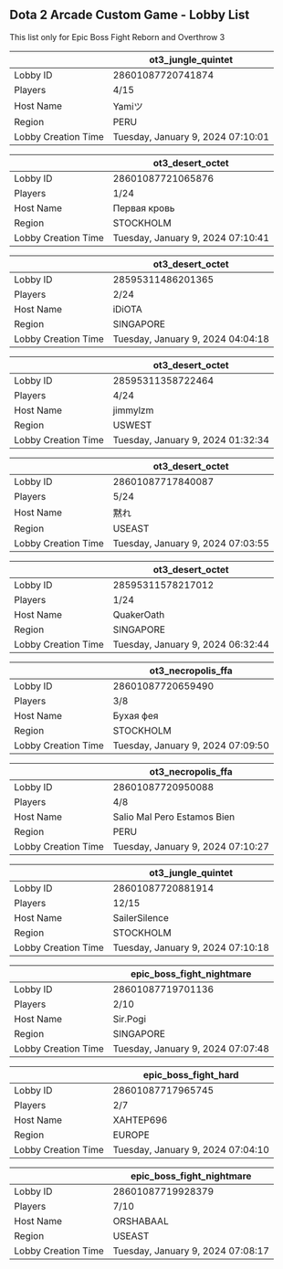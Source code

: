 ## Dota 2 Arcade Custom Game - Lobby List

This list only for Epic Boss Fight Reborn and Overthrow 3

|  | ot3_jungle_quintet |
| ------ | ------ |
| Lobby ID | 28601087720741874 |
| Players | 4/15 |
| Host Name | Yamiツ |
| Region | PERU |
| Lobby Creation Time | Tuesday, January 9, 2024 07:10:01 |


|  | ot3_desert_octet |
| ------ | ------ |
| Lobby ID | 28601087721065876 |
| Players | 1/24 |
| Host Name | Первая кровь |
| Region | STOCKHOLM |
| Lobby Creation Time | Tuesday, January 9, 2024 07:10:41 |


|  | ot3_desert_octet |
| ------ | ------ |
| Lobby ID | 28595311486201365 |
| Players | 2/24 |
| Host Name | iDiOTA |
| Region | SINGAPORE |
| Lobby Creation Time | Tuesday, January 9, 2024 04:04:18 |


|  | ot3_desert_octet |
| ------ | ------ |
| Lobby ID | 28595311358722464 |
| Players | 4/24 |
| Host Name | jimmylzm |
| Region | USWEST |
| Lobby Creation Time | Tuesday, January 9, 2024 01:32:34 |


|  | ot3_desert_octet |
| ------ | ------ |
| Lobby ID | 28601087717840087 |
| Players | 5/24 |
| Host Name | 黙れ |
| Region | USEAST |
| Lobby Creation Time | Tuesday, January 9, 2024 07:03:55 |


|  | ot3_desert_octet |
| ------ | ------ |
| Lobby ID | 28595311578217012 |
| Players | 1/24 |
| Host Name | QuakerOath |
| Region | SINGAPORE |
| Lobby Creation Time | Tuesday, January 9, 2024 06:32:44 |


|  | ot3_necropolis_ffa |
| ------ | ------ |
| Lobby ID | 28601087720659490 |
| Players | 3/8 |
| Host Name | Бухая фея |
| Region | STOCKHOLM |
| Lobby Creation Time | Tuesday, January 9, 2024 07:09:50 |


|  | ot3_necropolis_ffa |
| ------ | ------ |
| Lobby ID | 28601087720950088 |
| Players | 4/8 |
| Host Name | Salio Mal Pero Estamos Bien |
| Region | PERU |
| Lobby Creation Time | Tuesday, January 9, 2024 07:10:27 |


|  | ot3_jungle_quintet |
| ------ | ------ |
| Lobby ID | 28601087720881914 |
| Players | 12/15 |
| Host Name | SailerSilence |
| Region | STOCKHOLM |
| Lobby Creation Time | Tuesday, January 9, 2024 07:10:18 |


|  | epic_boss_fight_nightmare |
| ------ | ------ |
| Lobby ID | 28601087719701136 |
| Players | 2/10 |
| Host Name | Sir.Pogi |
| Region | SINGAPORE |
| Lobby Creation Time | Tuesday, January 9, 2024 07:07:48 |


|  | epic_boss_fight_hard |
| ------ | ------ |
| Lobby ID | 28601087717965745 |
| Players | 2/7 |
| Host Name | ХАНТЕР696 |
| Region | EUROPE |
| Lobby Creation Time | Tuesday, January 9, 2024 07:04:10 |


|  | epic_boss_fight_nightmare |
| ------ | ------ |
| Lobby ID | 28601087719928379 |
| Players | 7/10 |
| Host Name | ORSHABAAL |
| Region | USEAST |
| Lobby Creation Time | Tuesday, January 9, 2024 07:08:17 |


